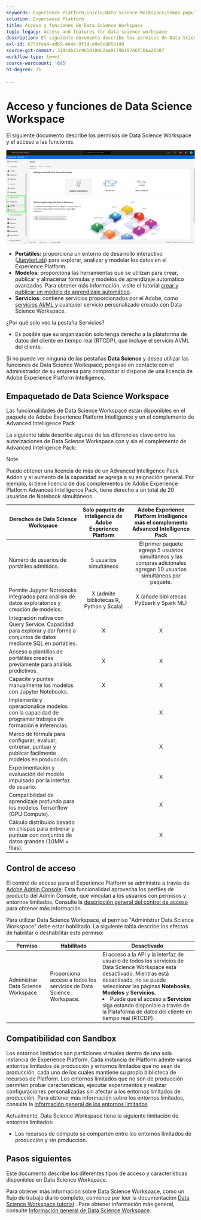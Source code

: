```yaml
---
keywords: Experience Platform;inicio;Data Science Workspace;temas populares;control de acceso;simulador de pruebas;paquete de inteligencia;funciones dsw;acceso dsw;Adobe Experience Platform Intelligence;inteligencia;paquete de inteligencia aep
solution: Experience Platform
title: Acceso y funciones de Data Science Workspace
topic-legacy: Access and features for data science workspace
description: El siguiente documento describe los permisos de Data Science Workspace y el acceso a las funciones.
exl-id: 6759fea4-adb9-4e4e-9f3d-e0e8c885b1dd
source-git-commit: 319cdb13c965010062aa9179b197d6f5b6a20287
workflow-type: tm+mt
source-wordcount: '685'
ht-degree: 2%

---
```


# Acceso y funciones de Data Science Workspace

El siguiente documento describe los permisos de Data Science Workspace y el acceso a las funciones.

![Fichas DSW](./images/access/platform-tabs.png)

- **Portátiles:** proporciona un entorno de desarrollo interactivo ([JupyterLab](./jupyterlab/overview.md)) para explorar, analizar y modelar los datos en el Experience Platform.
- **Modelos:** proporciona las herramientas que se utilizan para crear, publicar y almacenar fórmulas y modelos de aprendizaje automático avanzados. Para obtener más información, visite el tutorial [crear y publicar un modelo de aprendizaje automático](./models-recipes/create-publish-model.md).
- **Servicios:** contiene servicios proporcionados por el Adobe, como  [servicios AI/ML ](../intelligent-services/home.md) y cualquier servicio personalizado creado con Data Science Workspace.

¿Por qué solo veo la pestaña Servicios?

- Es posible que su organización solo tenga derecho a la plataforma de datos del cliente en tiempo real (RTCDP), que incluye el servicio AI/ML del cliente.

Si no puede ver ninguna de las pestañas **Data Science** y desea utilizar las funciones de Data Science Workspace, póngase en contacto con el administrador de su empresa para comprobar si dispone de una licencia de Adobe Experience Platform Intelligence.

## Empaquetado de Data Science Workspace

Las funcionalidades de Data Science Workspace están disponibles en el paquete de Adobe Experience Platform Intelligence y en el complemento de Advanced Intelligence Pack

La siguiente tabla describe algunas de las diferencias clave entre las autorizaciones de Data Science Workspace con y sin el complemento de Advanced Intelligence Pack:

>[!NOTE]
>
>Puede obtener una licencia de más de un Advanced Intelligence Pack Addon y el aumento de la capacidad se agrega a su asignación general. Por ejemplo, si tiene licencia de dos complementos de Adobe Experience Platform Advanced Intelligence Pack, tiene derecho a un total de 20 usuarios de Notebook simultáneos.

| Derechos de Data Science Workspace | Solo paquete de inteligencia de Adobe Experience Platform | Adobe Experience Platform Intelligence más el complemento Advanced Intelligence Pack |
| --- | :---: | :---: |
| Número de usuarios de portátiles admitidos. | 5 usuarios simultáneos | El primer paquete agrega 5 usuarios simultáneos y las compras adicionales agregan 10 usuarios simultáneos por paquete. |
| Permite Jupyter Notebooks integrados para análisis de datos exploratorios y creación de modelos. | X (admite bibliotecas R, Python y Scala) | X (añade bibliotecas PySpark y Spark ML) |
| Integración nativa con Query Service. Capacidad para explorar y dar forma a conjuntos de datos mediante SQL en portátiles. | X | X |
| Acceso a plantillas de portátiles creadas previamente para análisis predictivos. | X | X |
| Capacite y puntee manualmente los modelos con Jupyter Notebooks. | X | X |
| Implemente y operacionalice modelos con la capacidad de programar trabajos de formación e inferencias. |  | X |
| Marco de fórmula para configurar, evaluar, entrenar, puntuar y publicar fácilmente modelos en producción. |  | X |
| Experimentación y evaluación del modelo impulsado por la interfaz de usuario. |  | X |
| Compatibilidad de aprendizaje profundo para los modelos Tensorflow (GPU Compute). |  | X |
| Cálculo distribuido basado en chispas para entrenar y puntuar con conjuntos de datos grandes (10MM + filas). |  | X |

## Control de acceso

El control de acceso para el Experience Platform se administra a través de [Adobe Admin Console](https://adminconsole.adobe.com). Esta funcionalidad aprovecha los perfiles de producto del Admin Console, que vinculan a los usuarios con permisos y entornos limitados. Consulte la [descripción general del control de acceso](../access-control/home.md) para obtener más información.

Para utilizar Data Science Workspace, el permiso &quot;Administrar Data Science Workspace&quot; debe estar habilitado. La siguiente tabla describe los efectos de habilitar o deshabilitar este permiso:

| Permiso | Habilitado | Desactivado |
|---|---|---|
| Administrar Data Science Workspace | Proporciona acceso a todos los servicios de Data Science Workspace. | El acceso a la API y la interfaz de usuario de todos los servicios de Data Science Workspace está desactivado. Mientras está desactivado, no se puede seleccionar las páginas **Notebooks**, **Modelos** y **Servicios**. <li>Puede que el acceso a **Servicios** siga estando disponible a través de la Plataforma de datos del cliente en tiempo real (RTCDP).</li> |

## Compatibilidad con Sandbox

Los entornos limitados son particiones virtuales dentro de una sola instancia de Experience Platform. Cada instancia de Platform admite varios entornos limitados de producción y entornos limitados que no sean de producción, cada uno de los cuales mantiene su propia biblioteca de recursos de Platform. Los entornos limitados que no son de producción permiten probar características, ejecutar experimentos y realizar configuraciones personalizadas sin afectar a los entornos limitados de producción. Para obtener más información sobre los entornos limitados, consulte la [información general de los entornos limitados](../sandboxes/home.md).

Actualmente, Data Science Workspace tiene la siguiente limitación de entornos limitados:

- Los recursos de cómputo se comparten entre los entornos limitados de producción y sin producción.

## Pasos siguientes

Este documento describe los diferentes tipos de acceso y características disponibles en Data Science Workspace.

Para obtener más información sobre Data Science Workspace, como un flujo de trabajo diario completo, comience por leer la documentación [Data Science Workspace tutorial](./walkthrough.md) . Para obtener información más general, consulte [Información general de Data Science Workspace](./home.md).
